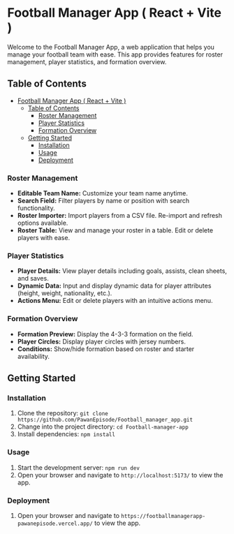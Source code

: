 # Football Manager App ( React + Vite )

Welcome to the Football Manager App, a web application that helps you manage your football team with ease. This app provides features for roster management, player statistics, and formation overview.

## Table of Contents
- [Football Manager App ( React + Vite )](#football-manager-app--react--vite-)
  - [Table of Contents](#table-of-contents)
    - [Roster Management](#roster-management)
    - [Player Statistics](#player-statistics)
    - [Formation Overview](#formation-overview)
  - [Getting Started](#getting-started)
    - [Installation](#installation)
    - [Usage](#usage)
    - [Deployment](#deployment)


### Roster Management
- **Editable Team Name:** Customize your team name anytime.
- **Search Field:** Filter players by name or position with search functionality.
- **Roster Importer:** Import players from a CSV file. Re-import and refresh options available.
- **Roster Table:** View and manage your roster in a table. Edit or delete players with ease.

### Player Statistics
- **Player Details:** View player details including goals, assists, clean sheets, and saves.
- **Dynamic Data:** Input and display dynamic data for player attributes (height, weight, nationality, etc.).
- **Actions Menu:** Edit or delete players with an intuitive actions menu.

### Formation Overview
- **Formation Preview:** Display the 4-3-3 formation on the field.
- **Player Circles:** Display player circles with jersey numbers.
- **Conditions:** Show/hide formation based on roster and starter availability.

## Getting Started

### Installation
1. Clone the repository: `git clone https://github.com/PawanEpisode/Football_manager_app.git`
2. Change into the project directory: `cd Football-manager-app`
3. Install dependencies: `npm install`

### Usage
1. Start the development server: `npm run dev`
2. Open your browser and navigate to `http://localhost:5173/` to view the app.

### Deployment
1. Open your browser and navigate to `https://footballmanagerapp-pawanepisode.vercel.app/` to view the app.
